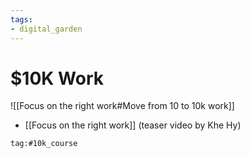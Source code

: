 ```yaml
---
tags: 
- digital_garden
---
```

# $10K Work
![[Focus on the right work#Move from 10 to 10k work]]

+ [[Focus on the right work]] (teaser video by Khe Hy)

```query
tag:#10k_course 
```


